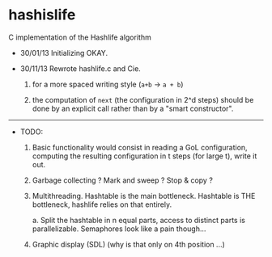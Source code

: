 hashislife
==========

C implementation of the Hashlife algorithm

- 30/01/13 Initializing OKAY.

- 30/11/13 Rewrote hashlife.c and Cie.

    1. for a more spaced writing style (`a+b` -> `a + b`)

    2. the computation of `next` (the configuration in 2^d steps) should be
done by an explicit call rather than by a "smart constructor".

---

- TODO:

    1. Basic functionality would consist in reading a GoL configuration,
computing the resulting configuration in t steps (for large t), write it out.

    2. Garbage collecting ? Mark and sweep ? Stop & copy ?

    3. Multithreading. Hashtable is the main bottleneck. Hashtable is
THE bottleneck, hashlife relies on that entirely.

        a. Split the hashtable in n equal parts, access to distinct parts is
parallelizable. Semaphores look like a pain though...

    4. Graphic display (SDL) (why is that only on 4th position ...)
